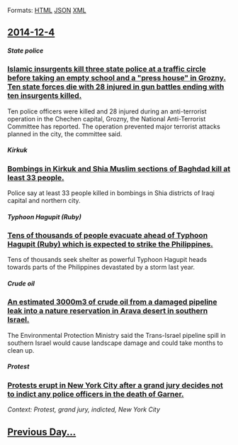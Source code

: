 
Formats: [HTML](2014/12/4/index.html)  [JSON](2014/12/4/index.json)  [XML](2014/12/4/index.xml)  

## [2014-12-4](/news/2014/12/4/index.md)

##### State police
### [Islamic insurgents kill three state police at a traffic circle before taking an empty school and a "press house" in Grozny. Ten state forces die with 28 injured in gun battles ending with ten insurgents killed. ](/news/2014/12/4/islamic-insurgents-kill-three-state-police-at-a-traffic-circle-before-taking-an-empty-school-and-a-press-house-in-grozny-ten-state-forces.md)
Ten police officers were killed and 28 injured during an anti-terrorist operation in the Chechen capital, Grozny, the National Anti-Terrorist Committee has reported. The operation prevented major terrorist attacks planned in the city, the committee said.

##### Kirkuk
### [Bombings in Kirkuk and Shia Muslim sections of Baghdad kill at least 33 people. ](/news/2014/12/4/bombings-in-kirkuk-and-shia-muslim-sections-of-baghdad-kill-at-least-33-people.md)
Police say at least 33 people killed in bombings in Shia districts of Iraqi capital and northern city.

##### Typhoon Hagupit (Ruby)
### [Tens of thousands of people evacuate ahead of Typhoon Hagupit (Ruby) which is expected to strike the Philippines. ](/news/2014/12/4/tens-of-thousands-of-people-evacuate-ahead-of-typhoon-hagupit-ruby-which-is-expected-to-strike-the-philippines.md)
Tens of thousands seek shelter as powerful Typhoon Hagupit heads towards parts of the Philippines devastated by a storm last year.

##### Crude oil
### [An estimated 3000m3 of crude oil from a damaged pipeline leak into a nature reservation in Arava desert in southern Israel. ](/news/2014/12/4/an-estimated-3000ma3-of-crude-oil-from-a-damaged-pipeline-leak-into-a-nature-reservation-in-arava-desert-in-southern-israel.md)
The Environmental Protection Ministry said the Trans-Israel pipeline spill in southern Israel would cause landscape damage and could take months to clean up.

##### Protest
### [Protests erupt in New York City after a grand jury decides not to indict any police officers in the death of Garner. ](/news/2014/12/4/protests-erupt-in-new-york-city-after-a-grand-jury-decides-not-to-indict-any-police-officers-in-the-death-of-garner.md)
_Context: Protest, grand jury, indicted, New York City_

## [Previous Day...](/news/2014/12/3/index.md)

